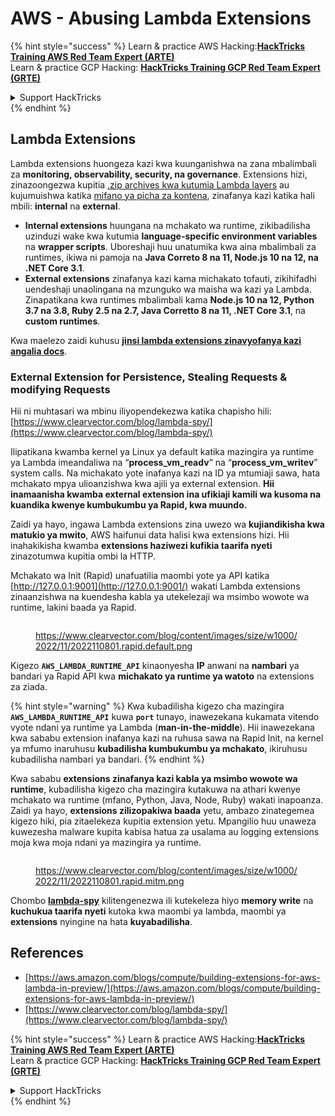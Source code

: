 # AWS - Abusing Lambda Extensions

{% hint style="success" %}
Learn & practice AWS Hacking:<img src="../../../../.gitbook/assets/image (1) (1) (1) (1).png" alt="" data-size="line">[**HackTricks Training AWS Red Team Expert (ARTE)**](https://training.hacktricks.xyz/courses/arte)<img src="../../../../.gitbook/assets/image (1) (1) (1) (1).png" alt="" data-size="line">\
Learn & practice GCP Hacking: <img src="../../../../.gitbook/assets/image (2) (1).png" alt="" data-size="line">[**HackTricks Training GCP Red Team Expert (GRTE)**<img src="../../../../.gitbook/assets/image (2) (1).png" alt="" data-size="line">](https://training.hacktricks.xyz/courses/grte)

<details>

<summary>Support HackTricks</summary>

* Check the [**subscription plans**](https://github.com/sponsors/carlospolop)!
* **Join the** 💬 [**Discord group**](https://discord.gg/hRep4RUj7f) or the [**telegram group**](https://t.me/peass) or **follow** us on **Twitter** 🐦 [**@hacktricks\_live**](https://twitter.com/hacktricks_live)**.**
* **Share hacking tricks by submitting PRs to the** [**HackTricks**](https://github.com/carlospolop/hacktricks) and [**HackTricks Cloud**](https://github.com/carlospolop/hacktricks-cloud) github repos.

</details>
{% endhint %}

## Lambda Extensions

Lambda extensions huongeza kazi kwa kuunganishwa na zana mbalimbali za **monitoring, observability, security, na governance**. Extensions hizi, zinazoongezwa kupitia [.zip archives kwa kutumia Lambda layers](https://docs.aws.amazon.com/lambda/latest/dg/configuration-layers.html) au kujumuishwa katika [mifano ya picha za kontena](https://aws.amazon.com/blogs/compute/working-with-lambda-layers-and-extensions-in-container-images/), zinafanya kazi katika hali mbili: **internal** na **external**.

* **Internal extensions** huungana na mchakato wa runtime, zikibadilisha uzinduzi wake kwa kutumia **language-specific environment variables** na **wrapper scripts**. Uboreshaji huu unatumika kwa aina mbalimbali za runtimes, ikiwa ni pamoja na **Java Correto 8 na 11, Node.js 10 na 12, na .NET Core 3.1**.
* **External extensions** zinafanya kazi kama michakato tofauti, zikihifadhi uendeshaji unaolingana na mzunguko wa maisha wa kazi ya Lambda. Zinapatikana kwa runtimes mbalimbali kama **Node.js 10 na 12, Python 3.7 na 3.8, Ruby 2.5 na 2.7, Java Corretto 8 na 11, .NET Core 3.1**, na **custom runtimes**.

Kwa maelezo zaidi kuhusu [**jinsi lambda extensions zinavyofanya kazi angalia docs**](https://docs.aws.amazon.com/lambda/latest/dg/runtimes-extensions-api.html).

### External Extension for Persistence, Stealing Requests & modifying Requests

Hii ni muhtasari wa mbinu iliyopendekezwa katika chapisho hili: [https://www.clearvector.com/blog/lambda-spy/](https://www.clearvector.com/blog/lambda-spy/)

Ilipatikana kwamba kernel ya Linux ya default katika mazingira ya runtime ya Lambda imeandaliwa na “**process\_vm\_readv**” na “**process\_vm\_writev**” system calls. Na michakato yote inafanya kazi na ID ya mtumiaji sawa, hata mchakato mpya ulioanzishwa kwa ajili ya external extension. **Hii inamaanisha kwamba external extension ina ufikiaji kamili wa kusoma na kuandika kwenye kumbukumbu ya Rapid, kwa muundo.**

Zaidi ya hayo, ingawa Lambda extensions zina uwezo wa **kujiandikisha kwa matukio ya mwito**, AWS haifunui data halisi kwa extensions hizi. Hii inahakikisha kwamba **extensions haziwezi kufikia taarifa nyeti** zinazotumwa kupitia ombi la HTTP.

Mchakato wa Init (Rapid) unafuatilia maombi yote ya API katika [http://127.0.0.1:9001](http://127.0.0.1:9001/) wakati Lambda extensions zinaanzishwa na kuendesha kabla ya utekelezaji wa msimbo wowote wa runtime, lakini baada ya Rapid.

<figure><img src="../../../../.gitbook/assets/image (254).png" alt=""><figcaption><p><a href="https://www.clearvector.com/blog/content/images/size/w1000/2022/11/2022110801.rapid.default.png">https://www.clearvector.com/blog/content/images/size/w1000/2022/11/2022110801.rapid.default.png</a></p></figcaption></figure>

Kigezo **`AWS_LAMBDA_RUNTIME_API`** kinaonyesha **IP** anwani na **nambari** ya bandari ya Rapid API kwa **michakato ya runtime ya watoto** na extensions za ziada.

{% hint style="warning" %}
Kwa kubadilisha kigezo cha mazingira **`AWS_LAMBDA_RUNTIME_API`** kuwa **`port`** tunayo, inawezekana kukamata vitendo vyote ndani ya runtime ya Lambda (**man-in-the-middle**). Hii inawezekana kwa sababu extension inafanya kazi na ruhusa sawa na Rapid Init, na kernel ya mfumo inaruhusu **kubadilisha kumbukumbu ya mchakato**, ikiruhusu kubadilisha nambari ya bandari.
{% endhint %}

Kwa sababu **extensions zinafanya kazi kabla ya msimbo wowote wa runtime**, kubadilisha kigezo cha mazingira kutakuwa na athari kwenye mchakato wa runtime (mfano, Python, Java, Node, Ruby) wakati inapoanza. Zaidi ya hayo, **extensions zilizopakiwa baada** yetu, ambazo zinategemea kigezo hiki, pia zitaelekeza kupitia extension yetu. Mpangilio huu unaweza kuwezesha malware kupita kabisa hatua za usalama au logging extensions moja kwa moja ndani ya mazingira ya runtime.

<figure><img src="../../../../.gitbook/assets/image (267).png" alt=""><figcaption><p><a href="https://www.clearvector.com/blog/content/images/size/w1000/2022/11/2022110801.rapid.mitm.png">https://www.clearvector.com/blog/content/images/size/w1000/2022/11/2022110801.rapid.mitm.png</a></p></figcaption></figure>

Chombo [**lambda-spy**](https://github.com/clearvector/lambda-spy) kilitengenezwa ili kutekeleza hiyo **memory write** na **kuchukua taarifa nyeti** kutoka kwa maombi ya lambda, maombi ya **extensions** nyingine na hata **kuyabadilisha**.

## References

* [https://aws.amazon.com/blogs/compute/building-extensions-for-aws-lambda-in-preview/](https://aws.amazon.com/blogs/compute/building-extensions-for-aws-lambda-in-preview/)
* [https://www.clearvector.com/blog/lambda-spy/](https://www.clearvector.com/blog/lambda-spy/)

{% hint style="success" %}
Learn & practice AWS Hacking:<img src="../../../../.gitbook/assets/image (1) (1) (1) (1).png" alt="" data-size="line">[**HackTricks Training AWS Red Team Expert (ARTE)**](https://training.hacktricks.xyz/courses/arte)<img src="../../../../.gitbook/assets/image (1) (1) (1) (1).png" alt="" data-size="line">\
Learn & practice GCP Hacking: <img src="../../../../.gitbook/assets/image (2) (1).png" alt="" data-size="line">[**HackTricks Training GCP Red Team Expert (GRTE)**<img src="../../../../.gitbook/assets/image (2) (1).png" alt="" data-size="line">](https://training.hacktricks.xyz/courses/grte)

<details>

<summary>Support HackTricks</summary>

* Check the [**subscription plans**](https://github.com/sponsors/carlospolop)!
* **Join the** 💬 [**Discord group**](https://discord.gg/hRep4RUj7f) or the [**telegram group**](https://t.me/peass) or **follow** us on **Twitter** 🐦 [**@hacktricks\_live**](https://twitter.com/hacktricks_live)**.**
* **Share hacking tricks by submitting PRs to the** [**HackTricks**](https://github.com/carlospolop/hacktricks) and [**HackTricks Cloud**](https://github.com/carlospolop/hacktricks-cloud) github repos.

</details>
{% endhint %}
